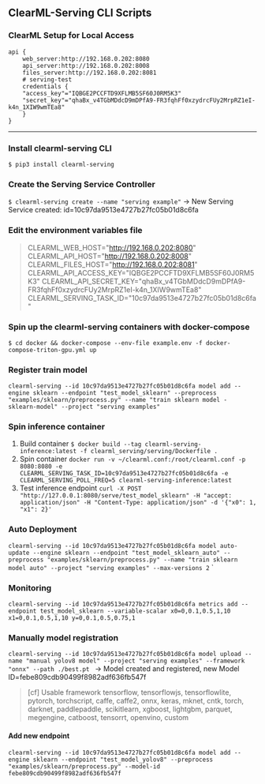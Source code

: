 ## ClearML-Serving CLI Scripts

### ClearML Setup for Local Access
```
api {
    web_server:http://192.168.0.202:8080
    api_server:http://192.168.0.202:8008
    files_server:http://192.168.0.202:8081
    # serving-test
    credentials {
    "access_key"="IQBGE2PCCFTD9XFLMB5SF60J0RM5K3"
    "secret_key"="qhaBx_v4TGbMDdcD9mDPfA9-FR3fqhFf0xzydrcFUy2MrpRZ1eI-k4n_1XIW9wmTEa8"
    }
}
```
---
### Install clearml-serving CLI
`$ pip3 install clearml-serving`

### Create the Serving Service Controller
`$ clearml-serving create --name "serving example"`
→ New Serving Service created: id=10c97da9513e4727b27fc05b01d8c6fa

### Edit the environment variables file
> CLEARML_WEB_HOST="http://192.168.0.202:8080"
> CLEARML_API_HOST="http://192.168.0.202:8008"
> CLEARML_FILES_HOST="http://192.168.0.202:8081"
> CLEARML_API_ACCESS_KEY="IQBGE2PCCFTD9XFLMB5SF60J0RM5K3"
> CLEARML_API_SECRET_KEY="qhaBx_v4TGbMDdcD9mDPfA9-FR3fqhFf0xzydrcFUy2MrpRZ1eI-k4n_1XIW9wmTEa8"
> CLEARML_SERVING_TASK_ID="10c97da9513e4727b27fc05b01d8c6fa"

### Spin up the clearml-serving containers with docker-compose
`$ cd docker && docker-compose --env-file example.env -f docker-compose-triton-gpu.yml up `

### Register train model
`clearml-serving --id 10c97da9513e4727b27fc05b01d8c6fa model add --engine sklearn --endpoint "test_model_sklearn" --preprocess "examples/sklearn/preprocess.py" --name "train sklearn model - sklearn-model" --project "serving examples" `

### Spin inference container
1. Build container
`$ docker build --tag clearml-serving-inference:latest -f clearml_serving/serving/Dockerfile . `
2. Spin container
`docker run -v ~/clearml.conf:/root/clearml.conf -p 8080:8080 -e CLEARML_SERVING_TASK_ID=10c97da9513e4727b27fc05b01d8c6fa -e CLEARML_SERVING_POLL_FREQ=5 clearml-serving-inference:latest `
3. Test inference endpoint
`curl -X POST "http://127.0.0.1:8080/serve/test_model_sklearn" -H "accept: application/json" -H "Content-Type: application/json" -d '{"x0": 1, "x1": 2}' `

### Auto Deployment
`clearml-serving --id 10c97da9513e4727b27fc05b01d8c6fa model auto-update --engine sklearn --endpoint "test_model_sklearn_auto" --preprocess "examples/sklearn/preprocess.py" --name "train sklearn model auto" --project "serving examples" --max-versions 2` `

### Monitoring
`clearml-serving --id 10c97da9513e4727b27fc05b01d8c6fa metrics add --endpoint test_model_sklearn --variable-scalar x0=0,0.1,0.5,1,10 x1=0,0.1,0.5,1,10 y=0,0.1,0.5,0.75,1 `

### Manually model registration
`clearml-serving --id 10c97da9513e4727b27fc05b01d8c6fa model upload --name "manual yolov8 model" --project "serving examples" --framework "onnx" --path ./best.pt `
→ Model created and registered, new Model ID=febe809cdb90499f8982adf636fb547f

> [cf] Usable framework
> tensorflow, tensorflowjs, tensorflowlite, pytorch, torchscript, caffe, caffe2, onnx, keras, mknet, cntk, torch, darknet, paddlepaddle, scikitlearn, xgboost, lightgbm, parquet, megengine, catboost, tensorrt, openvino, custom

#### Add new endpoint
`clearml-serving --id 10c97da9513e4727b27fc05b01d8c6fa model add --engine sklearn --endpoint "test_model_yolov8" --preprocess "examples/sklearn/preprocess.py" --model-id febe809cdb90499f8982adf636fb547f `
